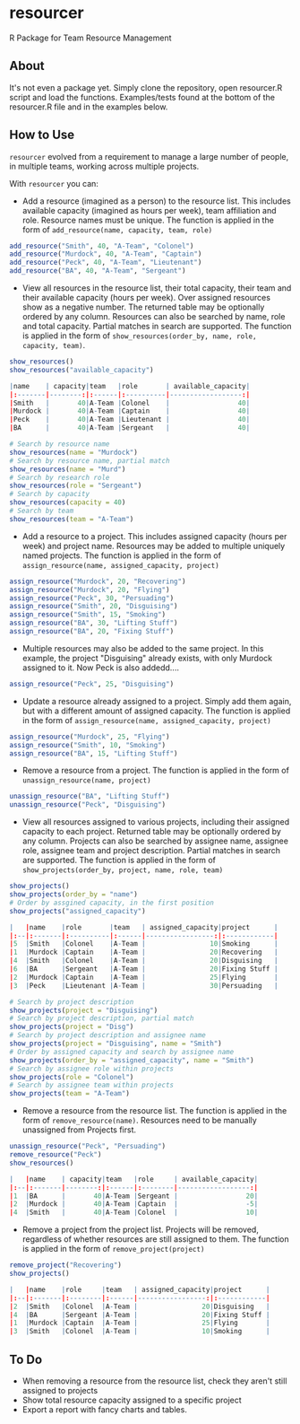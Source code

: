# resourcer
R Package for Team Resource Management

## About

It's not even a package yet. Simply clone the repository, open resourcer.R script and load the functions. Examples/tests found at the bottom of the resourcer.R file and in the examples below.

## How to Use

`resourcer` evolved from a requirement to manage a large number of people, in multiple teams, working across multiple projects.

With `resourcer` you can:

* Add a resource (imagined as a person) to the resource list. This includes available capacity (imagined as hours per week), team affiliation and role. Resource names must be unique. The function is applied in the form of `add_resource(name, capacity, team, role)`

```r
add_resource("Smith", 40, "A-Team", "Colonel")
add_resource("Murdock", 40, "A-Team", "Captain")
add_resource("Peck", 40, "A-Team", "Lieutenant")
add_resource("BA", 40, "A-Team", "Sergeant")
```

* View all resources in the resource list, their total capacity, their team and their available capacity (hours per week). Over assigned resources show as a negative number. The returned table may be optionally ordered by any column. Resources can also be searched by name, role and total capacity. Partial matches in search are supported. The function is applied in the form of `show_resources(order_by, name, role, capacity, team)`. 

```r
show_resources()
show_resources("available_capacity")

|name    | capacity|team   |role       | available_capacity|
|:-------|--------:|:------|:----------|------------------:|
|Smith   |       40|A-Team |Colonel    |                 40|
|Murdock |       40|A-Team |Captain    |                 40|
|Peck    |       40|A-Team |Lieutenant |                 40|
|BA      |       40|A-Team |Sergeant   |                 40|

# Search by resource name
show_resources(name = "Murdock")
# Search by resource name, partial match
show_resources(name = "Murd")
# Search by research role
show_resources(role = "Sergeant")
# Search by capacity
show_resources(capacity = 40)
# Search by team
show_resources(team = "A-Team")

```

* Add a resource to a project. This includes assigned capacity (hours per week) and project name. Resources may be added to multiple uniquely named projects. The function is applied in the form of `assign_resource(name, assigned_capacity, project)`

```r
assign_resource("Murdock", 20, "Recovering")
assign_resource("Murdock", 20, "Flying")
assign_resource("Peck", 30, "Persuading")
assign_resource("Smith", 20, "Disguising")
assign_resource("Smith", 15, "Smoking")
assign_resource("BA", 30, "Lifting Stuff")
assign_resource("BA", 20, "Fixing Stuff")

```

* Multiple resources may also be added to the same project. In this example, the project "Disguising" already exists, with only Murdock assigned to it. Now Peck is also addedd....

```r
assign_resource("Peck", 25, "Disguising")
```

* Update a resource already assigned to a project. Simply add them again, but with a different amount of assigned capacity. The function is applied in the form of `assign_resource(name, assigned_capacity, project)`

```r
assign_resource("Murdock", 25, "Flying")
assign_resource("Smith", 10, "Smoking")
assign_resource("BA", 15, "Lifting Stuff")
```

* Remove a resource from a project. The function is applied in the form of `unassign_resource(name, project)`

```r
unassign_resource("BA", "Lifting Stuff")
unassign_resource("Peck", "Disguising")
```

* View all resources assigned to various projects, including their assigned capacity to each project. Returned table may be optionally ordered by any column. Projects can also be searched by assignee name, assignee role, assignee team and project description. Partial matches in search are supported. The function is applied in the form of `show_projects(order_by, project, name, role, team)`

```r
show_projects()
show_projects(order_by = "name")
# Order by assgined capacity, in the first position
show_projects("assigned_capacity")

|   |name    |role       |team   | assigned_capacity|project      |
|:--|:-------|:----------|:------|-----------------:|:------------|
|5  |Smith   |Colonel    |A-Team |                10|Smoking      |
|1  |Murdock |Captain    |A-Team |                20|Recovering   |
|4  |Smith   |Colonel    |A-Team |                20|Disguising   |
|6  |BA      |Sergeant   |A-Team |                20|Fixing Stuff |
|2  |Murdock |Captain    |A-Team |                25|Flying       |
|3  |Peck    |Lieutenant |A-Team |                30|Persuading   |

# Search by project description
show_projects(project = "Disguising")
# Search by project description, partial match
show_projects(project = "Disg")
# Search by project description and assignee name
show_projects(project = "Disguising", name = "Smith")
# Order by assigned capacity and search by assignee name
show_projects(order_by = "assigned_capacity", name = "Smith")
# Search by assignee role within projects
show_projects(role = "Colonel")
# Search by assignee team within projects
show_projects(team = "A-Team")

```

* Remove a resource from the resource list. The function is applied in the form of `remove_resource(name)`. Resources need to be manually unassigned from Projects first.

```r
unassign_resource("Peck", "Persuading")
remove_resource("Peck")
show_resources()

|   |name    | capacity|team   |role     | available_capacity|
|:--|:-------|--------:|:------|:--------|------------------:|
|1  |BA      |       40|A-Team |Sergeant |                 20|
|2  |Murdock |       40|A-Team |Captain  |                 -5|
|4  |Smith   |       40|A-Team |Colonel  |                 10|
```

* Remove a project from the project list. Projects will be removed, regardless of whether resources are still assigned to them. The function is applied in the form of `remove_project(project)`

```r
remove_project("Recovering")
show_projects()

|   |name    |role     |team   | assigned_capacity|project      |
|:--|:-------|:--------|:------|-----------------:|:------------|
|2  |Smith   |Colonel  |A-Team |                20|Disguising   |
|4  |BA      |Sergeant |A-Team |                20|Fixing Stuff |
|1  |Murdock |Captain  |A-Team |                25|Flying       |
|3  |Smith   |Colonel  |A-Team |                10|Smoking      |

```

## To Do

* When removing a resource from the resource list, check they aren't still assigned to projects
* Show total resource capacity assigned to a specific project
* Export a report with fancy charts and tables.




